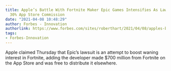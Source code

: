 ```yaml
---
title: Apple’s Battle With Fortnite Maker Epic Games Intensifies As Lawsuit Challenges
  30% App Store Commission
date: "2021-04-08 10:48:29"
author: Forbes - Innovation
authorlink: https://www.forbes.com/sites/roberthart/2021/04/08/apples-battle-with-fortnite-maker-epic-games-intensifies-as-lawsuit-challenges-30-app-store-commission/
tags:
- Forbes-Innovation
---
```

Apple claimed Thursday that Epic’s lawsuit is an attempt to boost waning interest in Fortnite, adding the developer made $700 million from Fortnite on the App Store  and was free to distribute it elsewhere.